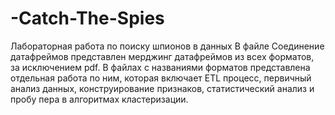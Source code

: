 # -Catch-The-Spies
Лабораторная работа по поиску шпионов в данных 
В файле Соединение датафреймов представлен мерджинг датафреймов из всех форматов, за исключением pdf. 
В файлах с названиями форматов представлена отдельная работа по ним, которая включает ETL процесс, первичный анализ данных, конструирование признаков, статистический анализ и пробу пера в алгоритмах кластеризации. 
